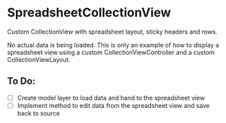 # SpreadsheetCollectionView
Custom CollectionView with spreadsheet layout, sticky headers and rows.

No actual data is being loaded. This is only an example of how to display a spreadsheet view using a custom CollectionViewController 
and a custom CollectionViewLayout.

## To Do:
- [ ] Create model layer to load data and hand to the spreadsheet view
- [ ] Implement method to edit data from the spreadsheet view and save back to source
